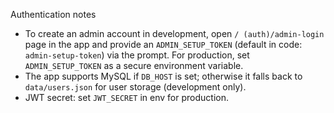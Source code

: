 Authentication notes

- To create an admin account in development, open `/ (auth)/admin-login` page in the app and provide an `ADMIN_SETUP_TOKEN` (default in code: `admin-setup-token`) via the prompt. For production, set `ADMIN_SETUP_TOKEN` as a secure environment variable.
- The app supports MySQL if `DB_HOST` is set; otherwise it falls back to `data/users.json` for user storage (development only).
- JWT secret: set `JWT_SECRET` in env for production.
